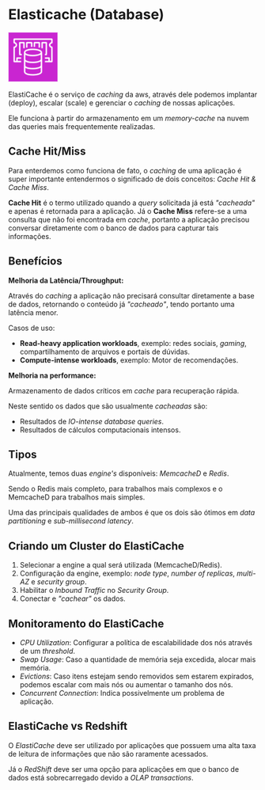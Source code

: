# Elasticache (Database)

<img height=100px; alt="elasticache" src="../../../../images/elasticache.png" />

ElastiCache é o serviço de *caching* da aws, através dele podemos implantar (deploy), escalar (scale) e gerenciar o *caching* de nossas aplicações.

Ele funciona à partir do armazenamento em um *memory-cache* na nuvem das queries mais frequentemente realizadas.

## Cache Hit/Miss

Para enterdemos como funciona de fato, o *caching* de uma aplicação é super importante entendermos o significado de dois conceitos: *Cache Hit & Cache Miss*.

**Cache Hit** é o termo utilizado quando a *query* solicitada já está *"cacheada"* e apenas é retornada para a aplicação. Já o **Cache Miss** refere-se a uma consulta que não foi encontrada em *cache*, portanto a aplicação precisou conversar diretamente com o banco de dados para capturar tais informações.

## Benefícios

**Melhoria da Latência/Throughput:**

Através do *caching* a aplicação não precisará consultar diretamente a base de dados, retornando o conteúdo já *"cacheado"*, tendo portanto uma latência menor.

Casos de uso: 

- **Read-heavy application workloads**, exemplo: redes sociais, *gaming*, compartilhamento de arquivos e portais de dúvidas.
- **Compute-intense workloads**, exemplo: Motor de recomendações.

**Melhoria na performance:**

Armazenamento de dados críticos em *cache* para recuperação rápida.

Neste sentido os dados que são usualmente *cacheadas* são: 

- Resultados de *IO-intense database queries*.
- Resultados de cálculos computacionais intensos.

## Tipos

Atualmente, temos duas *engine's* disponíveis: *MemcacheD* e *Redis*.

Sendo o Redis mais completo, para trabalhos mais complexos e o MemcacheD para trabalhos mais simples.

Uma das principais qualidades de ambos é que os dois são ótimos em *data partitioning* e *sub-millisecond latency*.

## Criando um Cluster do ElastiCache

1. Selecionar a engine a qual será utilizada (MemcacheD/Redis).
2. Configuração da engine, exemplo: *node type*, *number of replicas*, *multi-AZ* e *security group*.
3. Habilitar o *Inbound Traffic* no *Security Group*.
4. Conectar e *"cachear"* os dados.

## Monitoramento do ElastiCache

- *CPU Utilization*: Configurar a política de escalabilidade dos nós através de um *threshold*.
- *Swap Usage*: Caso a quantidade de memória seja excedida, alocar mais memória.
- *Evictions*: Caso itens estejam sendo removidos sem estarem expirados, podemos escalar com mais nós ou aumentar o tamanho dos nós.
- *Concurrent Connection*: Indica possivelmente um problema de aplicação.

## ElastiCache vs Redshift

O *ElastiCache* deve ser utilizado por aplicações que possuem uma alta taxa de leitura de informações que não são raramente acessados.

Já o *RedShift* deve ser uma opção para aplicações em que o banco de dados está sobrecarregado devido a *OLAP transactions*.